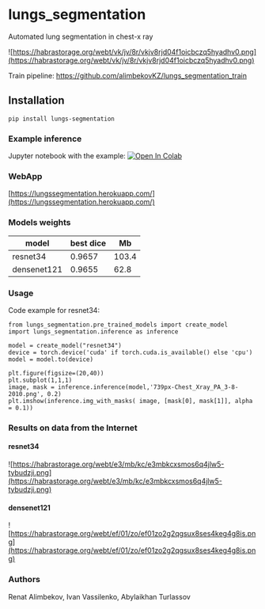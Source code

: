 # lungs_segmentation
Automated lung segmentation in chest-x ray 

![https://habrastorage.org/webt/vk/jv/8r/vkjv8rjd04f1oicbczq5hyadhv0.png](https://habrastorage.org/webt/vk/jv/8r/vkjv8rjd04f1oicbczq5hyadhv0.png)

Train pipeline: https://github.com/alimbekovKZ/lungs_segmentation_train

## Installation

`pip install lungs-segmentation`

### Example inference

Jupyter notebook with the example: [![Open In Colab](https://colab.research.google.com/assets/colab-badge.svg)](https://colab.research.google.com/drive/1hNNl-tHipIBGmtexU2BH8qC80-QxXFZt?usp=sharing)

### WebApp

[https://lungssegmentation.herokuapp.com/](https://lungssegmentation.herokuapp.com/)

### Models weights

| model | best dice | Mb |
|-------|-----------|----|
|   resnet34    | 0.9657          |  103.4  |
|   densenet121    |  0.9655         |   62.8 |

### Usage

Code example for resnet34:

```
from lungs_segmentation.pre_trained_models import create_model
import lungs_segmentation.inference as inference

model = create_model("resnet34")
device = torch.device('cuda' if torch.cuda.is_available() else 'cpu')
model = model.to(device)

plt.figure(figsize=(20,40))
plt.subplot(1,1,1)
image, mask = inference.inference(model,'739px-Chest_Xray_PA_3-8-2010.png', 0.2)
plt.imshow(inference.img_with_masks( image, [mask[0], mask[1]], alpha = 0.1))
```


### Results on data from the Internet

#### resnet34

![https://habrastorage.org/webt/e3/mb/kc/e3mbkcxsmos6q4jlw5-tybudzji.png](https://habrastorage.org/webt/e3/mb/kc/e3mbkcxsmos6q4jlw5-tybudzji.png)

#### densenet121

![https://habrastorage.org/webt/ef/01/zo/ef01zo2g2qgsux8ses4keg4g8is.png](https://habrastorage.org/webt/ef/01/zo/ef01zo2g2qgsux8ses4keg4g8is.png)

### Authors

Renat Alimbekov, Ivan Vassilenko, Abylaikhan Turlassov
